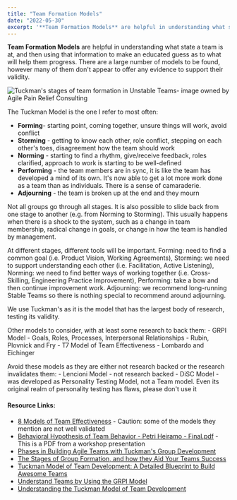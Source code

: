 ```yaml
---
title: "Team Formation Models"
date: "2022-05-30"
excerpt: '**Team Formation Models** are helpful in understanding what state a team is at, and then'
---
```


**Team Formation Models** are helpful in understanding what state a team is at, and then using that information to make an educated guess as to what will help them progress. There are a large number of models to be found, however many of them don't appear to offer any evidence to support their validity.

![Tuckman's stages of team formation in Unstable Teams- image owned by Agile Pain Relief Consulting](src/content/glossary/team-formation-models/images/Unstable-Teams-Tuckman-stages.jpg)

The Tuckman Model is the one I refer to most often:

- **Forming**\- starting point, coming together, unsure things will work, avoid conflict
- **Storming** - getting to know each other, role conflict, stepping on each other's toes, disagreement how the team should work
- **Norming** - starting to find a rhythm, give/receive feedback, roles clarified, approach to work is starting to be well-defined
- **Performing** - the team members are in sync, it is like the team has developed a mind of its own. It's now able to get a lot more work done as a team than as individuals. There is a sense of camaraderie.
- **Adjourning** - the team is broken up at the end and they mourn

Not all groups go through all stages. It is also possible to slide back from one stage to another (e.g. from Norming to Storming). This usually happens when there is a shock to the system, such as a change in team membership, radical change in goals, or change in how the team is handled by management.

At different stages, different tools will be important. Forming: need to find a common goal (i.e. Product Vision, Working Agreements), Storming: we need to support understanding each other (i.e. Facilitation, Active Listening), Norming: we need to find better ways of working together (i.e. Cross-Skilling, Engineering Practice Improvement), Performing: take a bow and then continue improvement work. Adjourning: we recommend long-running Stable Teams so there is nothing special to recommend around adjourning.

We use Tuckman's as it is the model that has the largest body of research, testing its validity.

Other models to consider, with at least some research to back them: - GRPI Model - Goals, Roles, Processes, Interpersonal Relationships - Rubin, Plovnick and Fry - T7 Model of Team Effectiveness - Lombardo and Eichinger

Avoid these models as they are either not research backed or the research invalidates them: - Lencioni Model - not research backed - DiSC Model - was developed as Personality Testing Model, not a Team model. Even its original realm of personality testing has flaws, please don't use it

#### Resource Links:

- [8 Models of Team Effectiveness](https://medium.com/@RiterApp/8-models-of-team-effectiveness-3a3b84efb3ae) - Caution: some of the models they mention are not well validated
- [Behavioral Hypothesis of Team Behavior - Petri Heiramo - Final.pdf](https://www.dropbox.com/s/4zb5hj53ynl70zb/Behavioral%20Hypothesis%20of%20Team%20Behavior%20-%20Petri%20Heiramo%20-%20Final.pdf?dl=0) - This is a PDF from a workshop presentation
- [Phases in Building Agile Teams with Tuckman's Group Development](https://about.gitlab.com/blog/2019/12/13/how-to-strengthen-agile-teams-with-tuckmans-model/)
- [The Stages of Group Formation, and how they Aid Your Teams Success](https://www.workstyle.io/stages-of-team-development)
- [Tuckman Model of Team Development: A Detailed Blueprint to Build Awesome Teams](https://agileken.com/tuckman-model-of-team-development/)
- [Understand Teams by Using the GRPI Model](https://trainingmag.com/understand-teams-by-using-the-grpi-model/)
- [Understanding the Tuckman Model of Team Development](https://hackernoon.com/understanding-the-tuckman-model-of-team-development)
